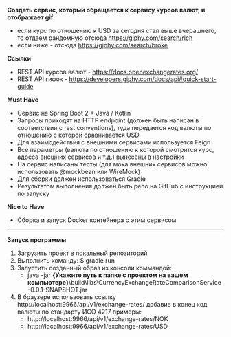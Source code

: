 **Создать сервис, который обращается к сервису курсов валют, и отображает gif:**
- если курс по отношению к USD за сегодня стал выше вчерашнего, то отдаем рандомную отсюда https://giphy.com/search/rich
- если ниже - отсюда https://giphy.com/search/broke

**Ссылки**
- REST API курсов валют - https://docs.openexchangerates.org/
- REST API гифок - https://developers.giphy.com/docs/api#quick-start-guide

**Must Have**
- Сервис на Spring Boot 2 + Java / Kotlin
- Запросы приходят на HTTP endpoint (должен быть написан в соответствии с rest conventions), туда передается код валюты по отношению с которой сравнивается USD
- Для взаимодействия с внешними сервисами используется Feign
- Все параметры (валюта по отношению к которой смотрится курс, адреса внешних сервисов и т.д.) вынесены в настройки
- На сервис написаны тесты (для мока внешних сервисов можно использовать @mockbean или WireMock)
- Для сборки должен использоваться Gradle
- Результатом выполнения должен быть репо на GitHub с инструкцией по запуску

**Nice to Have**
- Сборка и запуск Docker контейнера с этим сервисом
***

**Запуск программы**
1. Загрузить проект в локальный репозиторий
2. Выполнить команду: $ gradle run
3. Запустить созданный образ из консоли коммандой:
    - java -jar **{Укажите путь к папке с проектом на вашем компьютере}**\build\libs\CurrencyExchangeRateComparisonService-0.0.1-SNAPSHOT.jar
4. В браузере использовать ссылку http://localhost:9966/api/v1/exchange-rates/ добавив в конец код валюты по стандарту ИСО 4217 
   примеры: 
   - http://localhost:9966/api/v1/exchange-rates/NOK
   - http://localhost:9966/api/v1/exchange-rates/USD

